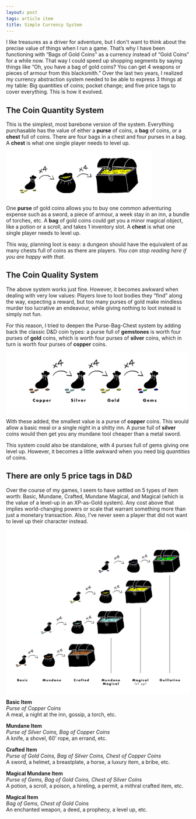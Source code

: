 ```yaml
---
layout: post
tags: article item
title: Simple Currency System
---
```



I like treasures as a driver for adventure, but I don't want to think about the precise value of things when I run a game. That’s why I have been functioning with “Bags of Gold Coins” as a currency instead of “Gold Coins” for a while now. That way I could speed up shopping segments by saying things like “Oh, you have a bag of gold coins? You can get 4 weapons or pieces of armour from this blacksmith.” Over the last two years, I realized my currency abstraction system needed to be able to express 3 things at my table: Big quantities of coins; pocket change; and five price tags to cover everything. This is how it evolved.

## The Coin Quantity System
This is the simplest, most barebone version of the system. Everything purchasable has the value of either a **purse** of coins, a **bag** of coins, or a **chest** full of coins. There are four bags in a chest and four purses in a bag. A **chest** is what one single player needs to level up.

<img align="center" width=400px src="/images/TreasureGold.png">

One **purse** of gold coins allows you to buy one common adventuring expense such as a sword, a piece of armour, a week stay in an inn, a bundle of torches, etc. A **bag** of gold coins could get you a minor magical object, like a potion or a scroll, and takes 1 inventory slot. A **chest** is what one single player needs to level up.

This way, planning loot is easy: a dungeon should have the equivalent of as many chests full of coins as there are players. _You can stop reading here if you are happy with that._

## The Coin Quality System
The above system works just fine. However, it becomes awkward when dealing with very low values: Players love to loot bodies they “find” along the way, expecting a reward, but too many purses of gold make mindless murder too lucrative an endeavour, while giving nothing to loot instead is simply not fun.

For this reason, I tried to deepen the Purse-Bag-Chest system by adding back the classic D&D coin types: a purse full of **gemstones** is worth four purses of **gold** coins, which is worth four purses of **silver** coins, which in turn is worth four purses of **copper** coins.

<img align="center" width=500px src="/images/TreasureMineral.png">

With these added, the smallest value is a purse of **copper** coins. This would allow a basic meal or a single night in a shitty inn. A purse full of **silver** coins would then get you any mundane tool cheaper than a metal sword. 

This system could also be standalone, with 4 purses full of gems giving one level up. However, it becomes a little awkward when you need big _quantities_ of coins.

## There are only 5 price tags in D&D
Over the course of my games, I seem to have settled on 5 types of item worth: Basic, Mundane, Crafted, Mundane Magical, and Magical (which is the value of a level-up in an XP-as-Gold system). Any cost above that implies world-changing powers or scale that warrant something more than just a monetary transaction. Also, I’ve never seen a player that did not want to level up their character instead.

<img align="center" width=650px src="/images/TreasureChart.png">

**Basic Item** <br>
_Purse of Copper Coins_ <br>
A meal, a night at the inn, gossip, a torch, etc.

**Mundane Item** <br>
_Purse of Silver Coins, Bag of Copper Coins_ <br>
A knife, a shovel, 60’ rope, an errand, etc.

**Crafted Item** <br>
_Purse of Gold Coins, Bag of Silver Coins, Chest of Copper Coins_ <br>
A sword, a helmet, a breastplate, a horse, a luxury item, a bribe, etc.

**Magical Mundane Item** <br>
_Purse of Gems, Bag of Gold Coins, Chest of Silver Coins_ <br>
A potion, a scroll, a poison, a hireling, a permit, a mithral crafted item, etc.

**Magical Item** <br>
_Bag of Gems, Chest of Gold Coins_ <br>
An enchanted weapon, a deed, a prophecy, a level up, etc.


